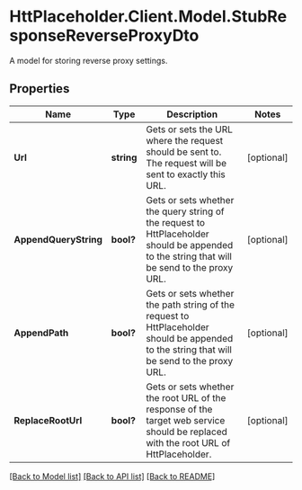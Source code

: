 # HttPlaceholder.Client.Model.StubResponseReverseProxyDto
A model for storing reverse proxy settings.
## Properties

Name | Type | Description | Notes
------------ | ------------- | ------------- | -------------
**Url** | **string** | Gets or sets the URL where the request should be sent to. The request will be sent to exactly this URL. | [optional] 
**AppendQueryString** | **bool?** | Gets or sets whether the query string of the request to HttPlaceholder should be appended to the string that will be send to the proxy URL. | [optional] 
**AppendPath** | **bool?** | Gets or sets whether the path string of the request to HttPlaceholder should be appended to the string that will be send to the proxy URL. | [optional] 
**ReplaceRootUrl** | **bool?** | Gets or sets whether the root URL of the response of the target web service should be replaced with the root URL of HttPlaceholder. | [optional] 

[[Back to Model list]](../README.md#documentation-for-models) [[Back to API list]](../README.md#documentation-for-api-endpoints) [[Back to README]](../README.md)

